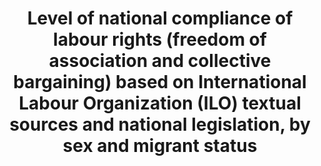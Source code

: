---
data_non_statistical: true
goal_meta_link: http://unstats.un.org/sdgs/files/metadata-compilation/Metadata-Goal-8.pdf
graph_title: Level of national compliance of labour rights (freedom of association
  and collective bargaining) based on International Labour Organization (ILO) textual
  sources and national legislation, by sex and migrant status
graph_type: line
has_metadata: true
indicator: 8.8.2
indicator_definition: see report
indicator_name: Level of national compliance of labour rights (freedom of association
  and collective bargaining) based on International Labour Organization (ILO) textual
  sources and national legislation, by sex and migrant status
indicator_sort_order: 08-08-02
indicator_variable: null
layout: indicator
national_geographical_coverage: United States
permalink: /8-8-2/
published: true
reporting_status: notstarted
sdg_goal: 8
source_active_1: true
source_notes_1: null
source_title_1: null
target: Protect labour rights and promote safe and secure working environments for
  all workers, including migrant workers, in particular women migrants, and those
  in precarious employment.
target_id: '8.8'
title: Level of national compliance of labour rights (freedom of association and collective
  bargaining) based on International Labour Organization (ILO) textual sources and
  national legislation, by sex and migrant status
un_custodial_agency: ILO
un_designated_tier: '3'
variable_description: null
variable_notes: null
---